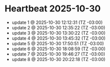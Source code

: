 # Heartbeat 2025-10-30
- update 1 @ 2025-10-30 12:12:31 (TZ -03:00)
- update 2 @ 2025-10-30 12:35:22 (TZ -03:00)
- update 3 @ 2025-10-30 13:30:22 (TZ -03:00)
- update 4 @ 2025-10-30 13:45:32 (TZ -03:00)
- update 5 @ 2025-10-30 17:50:51 (TZ -03:00)
- update 6 @ 2025-10-30 18:08:59 (TZ -03:00)
- update 7 @ 2025-10-30 19:46:27 (TZ -03:00)
- update 8 @ 2025-10-30 20:22:18 (TZ -03:00)
